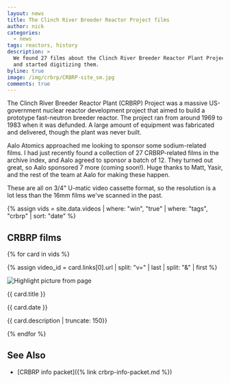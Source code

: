```yaml
---
layout: news
title: The Clinch River Breeder Reactor Project films
author: nick
categories:
  - news
tags: reactors, history
description: >
  We found 27 films about the Clinch River Breeder Reactor Plant Project
  and started digitizing them.
byline: true
image: /img/crbrp/CRBRP-site_sm.jpg
comments: true
---
```


<div class="row">
<div class="col-md-8" markdown="1">

The Clinch River Breeder Reactor Plant (CRBRP) Project was a massive US-government
nuclear reactor development project that aimed to build a prototype fast-neutron
breeder reactor. The project ran from around 1969 to 1983 when it was defunded. 
A large amount of equipment was fabricated and delivered, though the plant
was never built.

Aalo Atomics approached me looking to sponsor some sodium-related films. I had
just recently found a collection of 27 CRBRP-related films in the archive index,
and Aalo agreed to sponsor a batch of 12. They turned out great, so Aalo
sponsored 7 more (coming soon!). Huge thanks to Matt, Yasir, and the rest of the
team at Aalo for making these happen.

These are all on 3/4" U-matic video cassette format, so the resolution
is a lot less than the 16mm films we've scanned in the past.
</div>
</div>

<div class="row">
<div class="col-12" markdown="1">

{% assign vids = site.data.videos | where: "win", "true"  | where: "tags", "crbrp" | sort: "date" %}

## CRBRP films

<div class="row">

{% for card in vids %}  

{% assign video_id = card.links[0].url | split: "v=" | last | split: "&" | first %}

<div class="card" style="width: 18rem;">
<img src="https://img.youtube.com/vi/{{ video_id }}/mqdefault.jpg" class="img-fluid card-img-top" style="max-height: 200px; object-fit: cover" alt="Highlight picture from page">
<div class="card-body">
<p class="h5 mb-0 card-title">{{ card.title }}</p>
<p class="h6 card-subtitle mb-2 text-muted">{{ card.date }}</p>

<p class="card-text">{{ card.description | truncate: 150}}</p> 
<a href="{{ card.links[0].url }}" target="_blank" class="stretched-link"></a>
</div>
</div>
{% endfor %}

</div>


## See Also

* [CRBRP info packet]({% link crbrp-info-packet.md %})

</div>
</div>
